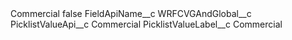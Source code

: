 <?xml version="1.0" encoding="UTF-8"?>
<CustomMetadata xmlns="http://soap.sforce.com/2006/04/metadata" xmlns:xsi="http://www.w3.org/2001/XMLSchema-instance" xmlns:xsd="http://www.w3.org/2001/XMLSchema">
    <label>Commercial</label>
    <protected>false</protected>
    <values>
        <field>FieldApiName__c</field>
        <value xsi:type="xsd:string">WRFCVGAndGlobal__c</value>
    </values>
    <values>
        <field>PicklistValueApi__c</field>
        <value xsi:type="xsd:string">Commercial</value>
    </values>
    <values>
        <field>PicklistValueLabel__c</field>
        <value xsi:type="xsd:string">Commercial</value>
    </values>
</CustomMetadata>
